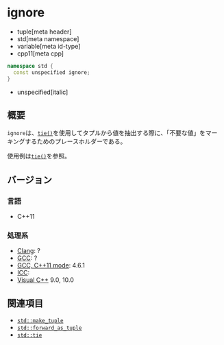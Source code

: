 # ignore
* tuple[meta header]
* std[meta namespace]
* variable[meta id-type]
* cpp11[meta cpp]

```cpp
namespace std {
  const unspecified ignore;
}
```
* unspecified[italic]

## 概要
`ignore`は、[`tie()`](tie.md)を使用してタプルから値を抽出する際に、「不要な値」をマーキングするためのプレースホルダーである。

使用例は[`tie()`](tie.md)を参照。


## バージョン
### 言語
- C++11

### 処理系
- [Clang](/implementation.md#clang): ?
- [GCC](/implementation.md#gcc): ?
- [GCC, C++11 mode](/implementation.md#gcc): 4.6.1
- [ICC](/implementation.md#icc): 
- [Visual C++](/implementation.md#visual_cpp) 9.0, 10.0


## 関連項目
- [`std::make_tuple`](make_tuple.md)
- [`std::forward_as_tuple`](forward_as_tuple.md)
- [`std::tie`](tie.md)

